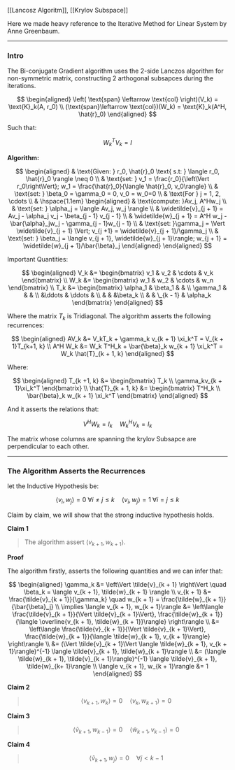 [[Lancosz Algoritm]], [[Krylov Subspace]]

Here we made heavy reference to the Iterative Method for Linear System by Anne Greenbaum.

---
### **Intro**

The Bi-conjugate Gradient algorithm uses the 2-side Lanczos algorithm for non-symmetric matrix, constructing 2 arthogonal subsapces during the iterations. 

$$
\begin{aligned}
    \left(
        \text{span} \leftarrow \text{col}
    \right)(V_k) = \text{K}_k(A, r_0)
    \\
    (\text{span}\leftarrow \text{col})(W_k) = \text{K}_k(A^H, \hat{r}_0)
\end{aligned}
$$

Such that: 

$$
W_k^TV_k = I 
$$


**Algorithm:**

$$
\begin{aligned}
    & \text{Given: } r_0, \hat{r}_0 \text{ s.t: } \langle r_0, \hat{r}_0 \rangle \neq 0
    \\
    & \text{set: } v_1 = \frac{r_0}{\left\Vert r_0\right\Vert}; w_1 = \frac{\hat{r}_0}{\langle \hat{r}_0, v_0\rangle}
    \\
    & \text{set: } \beta_0 = \gamma_0 = 0, v_0 = w_0=0
    \\
    & \text{For } j = 1, 2, \cdots 
    \\
    & \hspace{1.1em}
    \begin{aligned}
        & \text{compute: }Av_j, A^Hw_j
        \\
        & \text{set: } \alpha_j = \langle Av_j, w_j \rangle
        \\
        & \widetilde{v}_{j + 1} = Av_j - \alpha_j v_j - \beta_{j - 1} v_{j - 1}
        \\
        & \widetilde{w}_{j + 1} = A^H w_j - \bar{\alpha}_jw_j - \gamma_{j - 1}w_{j - 1}
        \\
        & \text{set: }\gamma_j = \Vert \widetilde{v}_{j + 1} \Vert; 
        v_{j +1} = \widetilde{v}_{j + 1}/\gamma_j
        \\
        & \text{set: } \beta_j = \langle v_{j + 1}, \widetilde{w}_{j + 1}\rangle;
        w_{j + 1} = \widetilde{w}_{j + 1}/\bar{\beta}_j
    \end{aligned}
\end{aligned}
$$

Important Quantities: 

$$
\begin{aligned}
    V_k &= \begin{bmatrix}
        v_1 & v_2 & \cdots & v_k
    \end{bmatrix}
    \\
    W_k &= \begin{bmatrix}
        w_1 & w_2 & \cdots & w_n
    \end{bmatrix}
    \\
    T_k &= \begin{bmatrix}
        \alpha_1 & \beta_1 & & 
        \\
        \gamma_1 &  & &
        \\
        &\ddots & \ddots &  
        \\
        &  &   &\beta_k
        \\ 
        & & \_{k - 1} & \alpha_k
    \end{bmatrix}
\end{aligned}
$$

Where the matrix $T_k$ is Tridiagonal. The algorithm asserts the following recurrences: 

$$
\begin{aligned}
    AV_k &= V_kT_k + \gamma_k v_{k + 1} \xi_k^T = V_{k + 1}T_{k+1, k}
    \\
    A^H W_k &= W_k T^H_k + \bar{\beta}_k w_{k + 1} \xi_k^T = W_k \hat{T}_{k + 1, k}
\end{aligned}
$$

Where: 

$$
\begin{aligned}
    T_{k +1, k} &= \begin{bmatrix}
        T_k \\ \gamma_kv_{k + 1}\xi_k^T
    \end{bmatrix}
    \\
    \hat{T}_{k + 1, k} &= \begin{bmatrix}
        T^H_k \\ 
        \bar{\beta}_k w_{k + 1} \xi_k^T
    \end{bmatrix}
\end{aligned}
$$

And it asserts the relations that: 

$$
V^HW_k = I_k \quad W_k^HV_k = I_k
$$

The matrix whose columns are spanning the krylov Subsapce are perpendicular to each other. 


---
### **The Algorithm Asserts the Recurrences**

let the Inductive Hypothesis be: 

$$
\left\langle v_i, w_j \right\rangle = 0 \; \forall i \neq j \le k \quad 
\langle v_i, w_j\rangle = 1 \; \forall i = j \le k
$$

Claim by claim, we will show that the strong inductive hypothesis holds. 

**Claim 1**

> The algorithm assert $\langle v_{k + 1}, w_{k + 1}\rangle$. 

**Proof**

The algorithm firstly, asserts the following quantities and we can infer that: 

$$
\begin{aligned}
    \gamma_k &= \left\Vert
        \tilde{v}_{k + 1} 
    \right\Vert \quad \beta_k = \langle v_{k + 1}, \tilde{w}_{k + 1} \rangle
    \\
    v_{k + 1} &= \frac{\tilde{v}_{k + 1}}{\gamma_k} \quad w_{k + 1} = \frac{\tilde{w}_{k + 1}}{\bar{\beta}_j}
    \\
    \implies
    \langle v_{k + 1}, w_{k + 1}\rangle &= 
    \left\langle 
        \frac{\tilde{v}_{k + 1}}{\Vert \tilde{v}_{k + 1}\Vert}, 
        \frac{\tilde{w}_{k + 1}}{\langle \overline{v_{k + 1}, \tilde{w}_{k + 1}}\rangle}
    \right\rangle
    \\
    &= 
    \left\langle 
        \frac{\tilde{v}_{k + 1}}{\Vert \tilde{v}_{k + 1}\Vert}, 
        \frac{\tilde{w}_{k + 1}}{\langle \tilde{w}_{k + 1}, v_{k + 1}\rangle}
    \right\rangle
    \\
    &= 
    (\Vert \tilde{v}_{k + 1}\Vert \langle \tilde{w}_{k + 1}, v_{k + 1}\rangle)^{-1} \langle \tilde{v}_{k + 1}, \tilde{w}_{k + 1}\rangle
    \\
    &= 
    (\langle \tilde{w}_{k + 1}, \tilde{v}_{k + 1}\rangle)^{-1} 
    \langle \tilde{v}_{k + 1}, \tilde{w}_{k+ 1}\rangle
    \\ 
    \langle v_{k + 1}, w_{k + 1}\rangle &= 1
\end{aligned}
$$

**Claim 2**

> $$\langle v_{k + 1},w_k \rangle = 0 \quad \langle v_k, w_{k + 1}\rangle = 0$$




**Claim 3**

> $$
> \langle \tilde{v}_{k + 1}, w_{k -1}\rangle = 0 \quad \langle \tilde{w}_{k + 1}, v_{k - 1}\rangle = 0
> $$




**Claim 4**

> $$
>     \langle \tilde{v}_{k + 1}, w_j\rangle = 0 \quad \forall j < k - 1
> $$


